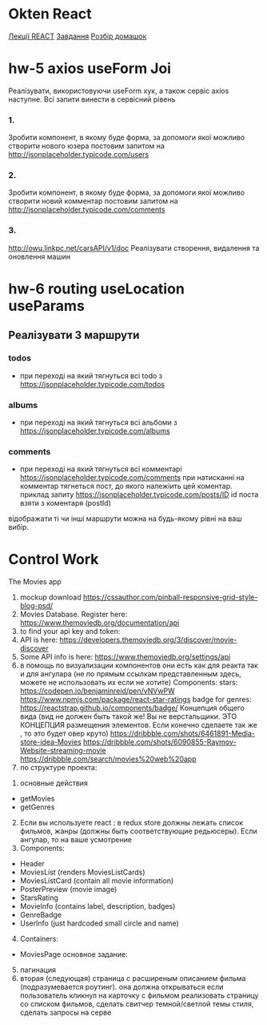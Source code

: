 # Okten React 
[Лекції REACT](https://github.com/IhorKurylov/OktenReakt/branches)
[Завдання](https://github.com/GrayHead/js_demos/tree/master/react/2023)
[Розбір домашок](https://github.com/GrayHead/march-2023-react-hw)


# hw-5 axios useForm Joi 
Реалізувати, використовуючи useForm хук, а також сервіс axios наступне. Всі запити винести в сервісний рівень
### 1.
Зробити компонент, в якому буде форма, за допомоги якої можливо створити нового юзера постовим запитом на http://jsonplaceholder.typicode.com/users
###  2.
Зробити компонент, в якому буде форма, за допомоги якої можливо створити новий комментар постовим запитом на http://jsonplaceholder.typicode.com/comments
###  3.
http://owu.linkpc.net/carsAPI/v1/doc
Реалізувати створення, видалення та оновлення машин

# hw-6 routing useLocation useParams
## Реалізувати 3 маршрути
### todos 
- при переході на який тягнуться всі todo з https://jsonplaceholder.typicode.com/todos

### albums 
- при переході на який тягнуться всі альбоми з https://jsonplaceholder.typicode.com/albums

### comments 
- при переході на який тягнуться всі комментарі https://jsonplaceholder.typicode.com/comments
при натисканні на комментар тягнеться пост, до якого належіить цей коментар. приклад запиту https://jsonplaceholder.typicode.com/posts/ID
id поста взяти з коментаря (postId)

відображати ті чи інші маршрути можна на будь-якому рівні на ваш вибір.

# Control Work
The Movies app
1. mockup download https://cssauthor.com/pinball-responsive-grid-style-blog-psd/
 2. Movies Database. Register here:
https://www.themoviedb.org/documentation/api 
3. to find your api key and token:
4. API is here:
https://developers.themoviedb.org/3/discover/movie-discover
5. Some API info is here: 
https://www.themoviedb.org/settings/api
6. в помощь по визуализации компонентов они есть как для реакта так и для 
ангулара (не по прямым ссылкам представленным здесь, можете не 
использовать их если не хотите)
Components:
stars:
https://codepen.io/benjaminreid/pen/vNVwPW
https://www.npmjs.com/package/react-star-ratings
badge for genres:
https://reactstrap.github.io/components/badge/
Концепция общего вида (вид не должен быть такой же! Вы не верстальщики. 
ЭТО КОНЦЕПЦИЯ размещения элементов. Если конечно сделаете так же , то это 
будет овер круто)
https://dribbble.com/shots/6461891-Media-store-idea-Movies
https://dribbble.com/shots/6090855-Raymov-Website-streaming-movie
https://dribbble.com/search/movies%20web%20app
7. по структуре проекта:
1) основные действия 
- getMovies
- getGenres
2) Если вы используете react : в redux store должны лежать список фильмов, 
жанры (должны быть соответствующие редьюсеры). Если ангулар, то на ваше 
усмотрение
3) Components:
 - Header
 - MoviesList (renders MoviesListCards)
 - MoviesListCard (contain all movie information)
 - PosterPreview (movie image)
 - StarsRating 
 - MovieInfo (contains label, description, badges)
 - GenreBadge
 - UserInfo (just hardcoded small circle and name)
4) Containers:
 - MoviesPage основное задание:
5) пагинация
6) вторая (следующая) страница с расширеным описанием фильма 
(подразумевается роутинг). она должна открываться если пользователь кликнул 
на карточку с фильмом
реализовать страницу со списком фильмов, сделать свитчер темной/светлой 
темы стиля, сделать запросы на серве


